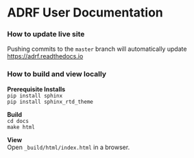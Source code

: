 # ADRF User Documentation

### How to update live site
Pushing commits to the `master` branch will automatically update https://adrf.readthedocs.io

### How to build and view locally
**Prerequisite Installs**  
`pip install sphinx`  
`pip install sphinx_rtd_theme`

**Build**  
`cd docs`  
`make html`

**View**  
Open `_build/html/index.html` in a browser.
